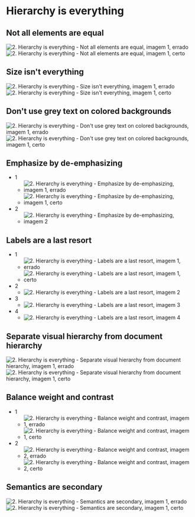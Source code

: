 # Hierarchy is everything
## Not all elements are equal
![2. Hierarchy is everything - Not all elements are equal, imagem 1, errado](1-not-all-elements-are-equal/1-errado.png)
![2. Hierarchy is everything - Not all elements are equal, imagem 1, certo](1-not-all-elements-are-equal/1-certo.png)
## Size isn't everything
![2. Hierarchy is everything - Size isn't everything, imagem 1, errado](2-size-isnt-everything/1-errado.png)
![2. Hierarchy is everything - Size isn't everything, imagem 1, certo](2-size-isnt-everything/1-certo.png)
## Don't use grey text on colored backgrounds
![2. Hierarchy is everything - Don't use grey text on colored backgrounds, imagem 1, errado](3-dont-use-grey-text-on-colored-backgrounds/1-errado.png)
![2. Hierarchy is everything - Don't use grey text on colored backgrounds, imagem 1, certo](3-dont-use-grey-text-on-colored-backgrounds/1-certo.png)
## Emphasize by de-emphasizing
- 1
	- ![2. Hierarchy is everything - Emphasize by de-emphasizing, imagem 1, errado](4-emphasize-by-de-emphasizing/1-errado.png)
	- ![2. Hierarchy is everything - Emphasize by de-emphasizing, imagem 1, certo](4-emphasize-by-de-emphasizing/1-certo.png)
- 2
	- ![2. Hierarchy is everything - Emphasize by de-emphasizing, imagem 2](4-emphasize-by-de-emphasizing/2.png)
## Labels are a last resort
- 1
	- ![2. Hierarchy is everything - Labels are a last resort, imagem 1, errado](5-labels-are-a-last-resort/1-errado.png)
	- ![2. Hierarchy is everything - Labels are a last resort, imagem 1, certo](5-labels-are-a-last-resort/1-certo.png)
- 2
	- ![2. Hierarchy is everything - Labels are a last resort, imagem 2](5-labels-are-a-last-resort/2.png)
- 3
	- ![2. Hierarchy is everything - Labels are a last resort, imagem 3](5-labels-are-a-last-resort/3.png)
- 4
	- ![2. Hierarchy is everything - Labels are a last resort, imagem 4](5-labels-are-a-last-resort/4.png)
## Separate visual hierarchy from document hierarchy
![2. Hierarchy is everything - Separate visual hierarchy from document hierarchy, imagem 1, errado](6-separate-visual-hierarchy-from-document-hierarchy/1-errado.png)
![2. Hierarchy is everything - Separate visual hierarchy from document hierarchy, imagem 1, certo](6-separate-visual-hierarchy-from-document-hierarchy/1-certo.png)
## Balance weight and contrast
- 1
	- ![2. Hierarchy is everything - Balance weight and contrast, imagem 1, errado](7-balance-weight-and-contrast/1-errado.png)
	- ![2. Hierarchy is everything - Balance weight and contrast, imagem 1, certo](7-balance-weight-and-contrast/1-certo.png)
- 2
	- ![2. Hierarchy is everything - Balance weight and contrast, imagem 2, errado](7-balance-weight-and-contrast/2-errado.png)
	- ![2. Hierarchy is everything - Balance weight and contrast, imagem 2, certo](7-balance-weight-and-contrast/2-certo.png)
## Semantics are secondary
![2. Hierarchy is everything - Semantics are secondary, imagem 1, errado](8-semantics-are-secondary/1-errado.png)
![2. Hierarchy is everything - Semantics are secondary, imagem 1, certo](8-semantics-are-secondary/1-certo.png)

